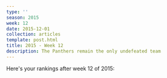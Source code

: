 ```yaml
---
type: ''
season: 2015
week: 12
date: 2015-12-01
collection: articles
template: post.html
title: 2015 - Week 12
description: The Panthers remain the only undefeated team
---
```


Here's your rankings after week 12 of 2015:

